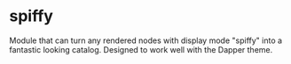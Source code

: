 spiffy
======

Module that can turn any rendered nodes with display mode "spiffy" into a fantastic looking catalog. Designed to work well with the Dapper theme.
